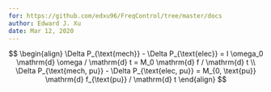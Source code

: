 ```yaml
---
for: https://github.com/edxu96/FreqControl/tree/master/docs
author: Edward J. Xu
date: Mar 12, 2020
---
```


$$
\begin{align}
  \Delta P_{\text{mech}} - \Delta P_{\text{elec}} = I \omega_0 \mathrm{d} \omega / \mathrm{d} t = M_0 \mathrm{d} f / \mathrm{d} t \\
  \Delta P_{\text{mech, pu}} - \Delta P_{\text{elec, pu}} = M_{0, \text{pu}} \mathrm{d} f_{\text{pu}} / \mathrm{d} t
\end{align}
$$
